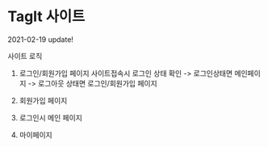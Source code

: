 # TagIt 사이트

2021-02-19 update!

사이트 로직

1. 로그인/회원가입 페이지
   사이트접속시 로그인 상태 확인
   -> 로그인상태면 메인페이지
   -> 로그아웃 상태면 로그인/회원가입 페이지

2. 회원가입 페이지

3. 로그인시 메인 페이지
4. 마이페이지
